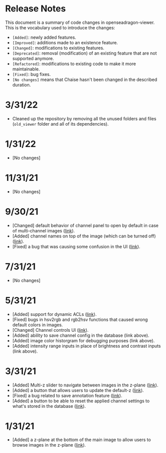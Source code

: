 # Release Notes

This document is a summary of code changes in openseadragon-viewer. This is the vocabulary used to introduce the changes:
  - `[Added]`: newly added features.
  - `[Improved]`: additions made to an existence feature.
  - `[Changed]`: modifications to existing features.
  - `[Deprecated]`: removal (modification) of an existing feature that are not supported anymore.
  - `[Refactored]`: modifications to existing code to make it more maintainable.
  - `[Fixed]`: bug fixes.
  - `[No changes]` means that Chaise hasn't been changed in the described duration.

# 3/31/22
- Cleaned up the repository by removing all the unused folders and files (`old_viewer` folder and all of its dependencies).

# 1/31/22
- [No changes]

# 11/31/21
- [No changes]

# 9/30/21
- [Changed] default behavior of channel panel to open by default in case of multi-channel images ([link](https://github.com/informatics-isi-edu/openseadragon-viewer/commit/268216b9938c0ca142441484a5e685e29453afe9)).
- [Added] channel names on top of the image (which can be turned off) ([link](https://github.com/informatics-isi-edu/openseadragon-viewer/pull/88)).
- [Fixed] a bug that was causing some confusion in the UI ([link](https://github.com/informatics-isi-edu/openseadragon-viewer/commit/008d5efc2267f8017a6a6704daf3ff2dda209508)).

# 7/31/21
- [No changes]

# 5/31/21
- [Added] support for dynamic ACLs ([link](https://github.com/informatics-isi-edu/openseadragon-viewer/pull/91)).
- [Fixed] bugs in hsv2rgb and rgb2hsv functions that caused wrong default colors in images.
- [Changed] Channel controls UI ([link](https://github.com/informatics-isi-edu/openseadragon-viewer/pull/78)).
- [Added] ability to save channel config in the database (link above).
- [Added] image color historgram for debugging purposes (link above).
- [Added] intensity range inputs in place of brightness and contrast inputs (link above).

# 3/31/21
- [Added] Multi-z slider to navigate between images in the z-plane ([link](https://github.com/informatics-isi-edu/openseadragon-viewer/pull/89)).
- [Added] a button that allows users to update the default-z ([link](https://github.com/informatics-isi-edu/openseadragon-viewer/pull/86)).
- [Fixed] a bug related to save annotation feature ([link](https://github.com/informatics-isi-edu/openseadragon-viewer/pull/77)).
- [Added] a button to be able to reset the applied channel settings to what's stored in the database ([link](https://github.com/informatics-isi-edu/openseadragon-viewer/pull/71)).

# 1/31/21

- [Added] a z-plane at the bottom of the main image to allow users to browse images in the z-plane ([link](https://github.com/informatics-isi-edu/openseadragon-viewer/pull/77)).
